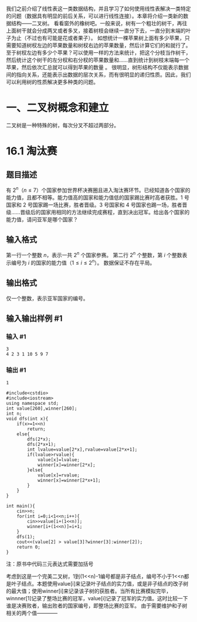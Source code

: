 我们之前介绍了线性表这一类数据结构，并且学习了如何使用线性表解决一类特定的问题（数据具有明显的前后关系，可以进行线性连接）。本章将介绍一类新的数据结构——二叉树。
看看窗外的橡树吧。一般来说，树有一个粗壮的树干，再往上面树干就会分成两叉或者多叉，接着树枝会继续一直分下去，一直分到末端的叶子为止（不过也有可能是花或者果子）。
如想统计一棵苹果树上面有多少苹果，只需要知道树杈左边的苹果数量和树杈右边的苹果数量，然后计算它们的和就行了。至于树杈左边有多少个苹果？可以使用一样的方法来统计，把这个分枝当作树干，然后统计这个树干的左分杈和右分杈的苹果数量和……直到统计到树枝末端每一个苹果，然后依次汇总就可以得到苹果的数量 。
很明显，树形结构不仅能表示数据间的指向关系，还能表示出数据的层次关系，而有很明显的递归性质。因此，我们可以利用树的性质解决更多种类的问题。

# 一、二叉树概念和建立
二叉树是一种特殊的树，每次分叉不超过两部分。
# 16.1 淘汰赛
## 题目描述
有 $2^n$（$n\le7$）个国家参加世界杯决赛圈且进入淘汰赛环节。已经知道各个国家的能力值，且都不相等。能力值高的国家和能力值低的国家踢比赛时高者获胜。1 号国家和 2 号国家踢一场比赛，胜者晋级。3 号国家和 4 号国家也踢一场，胜者晋级……晋级后的国家用相同的方法继续完成赛程，直到决出冠军。给出各个国家的能力值，请问亚军是哪个国家？
## 输入格式
第一行一个整数 $n$，表示一共 $2^n$ 个国家参赛。
第二行 $2^n$ 个整数，第 $i$ 个整数表示编号为 $i$ 的国家的能力值（$1\leq i \leq 2^n$）。
数据保证不存在平局。
## 输出格式
仅一个整数，表示亚军国家的编号。
## 输入输出样例 #1
### 输入 #1
```
3
4 2 3 1 10 5 9 7
```
### 输出 #1
```
1
```

```cppp
#include<cstdio>
#include<iostream>
using namespace std;
int value[260],winner[260];
int n;
void dfs(int x){
    if(x>=1<<n)
        return;
    else{
        dfs(2*x);
        dfs(2*x+1);
        int lvalue=value[2*x],rvalue=value[2*x+1];
        if(lvalue>rvalue){
            value[x]=lvalue;
            winner[x]=winner[2*x];
        }else{
            value[x]=rvalue;
            winner[x]=winner[2*x+1];
        }
    }
}

int main(){
    cin>>n;
    for(int i=0;i<1<<n;i++){
        cin>>value[i+(1<<n)];
        winner[i+(1<<n)]=i+1;
    }
    dfs(1);
    cout<<(value[2] > value[3]?winner[3]:winner[2]);
    return 0;
}
```
注：原书中代码三元表达式需要加括号

考虑到这是一个完美二叉树，1到(1<<n)-1编号都是非子结点，编号不小于1<<n都是叶子结点。本题使用value[i]来记录叶子结点的实力值，或是非子结点的改子树的最大值；使用winner[i]来记录该子树的获胜者。当所有比赛模拟完毕，winnner[1]记录了整场比赛的冠军，value[i]记录了冠军的实力值。这时比较一下谁是决赛败者，输出败者的国家编号，即整场比赛的亚军。
由于需要维护和子树相关的两个值————
